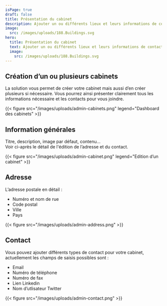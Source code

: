 ```yaml
---
isPage: true
draft: false
title: Présentation du cabinet
description: Ajouter un ou différents lieux et leurs informations de contact.
image:
  src: /images/uploads/188.Buildings.svg
hero: 
  title: Présentation du cabinet
  text: Ajouter un ou différents lieux et leurs informations de contact.
  image:
    src: /images/uploads/188.Buildings.svg
---
```


## Création d’un ou plusieurs cabinets
La solution vous permet de créer votre cabinet mais aussi d’en créer plusieurs si nécessaire. Vous pourrez ainsi présenter clairement tous les informations nécessaire et les contacts pour vous joindre.

{{< figure src="/images/uploads/admin-cabinets.png" legend="Dashboard des cabinets" >}}

## Information générales
Titre, description, image par défaut, contenu…\
Voir ci-après le détail de l'édition de l’adresse et du contact.

{{< figure src="/images/uploads/admin-cabinet.png" legend="Edition d’un cabinet" >}}

## Adresse
L’adresse postale en détail :
* Numéro et nom de rue  
* Code postal
* Ville
* Pays

{{< figure src="/images/uploads/admin-address.png" >}}

## Contact
Vous pouvez ajouter différents types de contact pour votre cabinet, actuellement les champs de saisis possibles sont :
* Email  
* Numéro de téléphone
* Numéro de fax
* Lien Linkedin
* Nom d’utlisateur Twitter

{{< figure src="/images/uploads/admin-contact.png" >}}